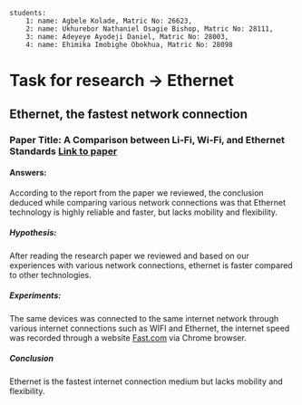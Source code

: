```
students:
    1: name: Agbele Kolade, Matric No: 26623,
    2: name: Ukhurebor Nathaniel Osagie Bishop, Matric No: 28111,
    3: name: Adeyeye Ayodeji Daniel, Matric No: 28003,
    4: name: Ehimika Imobighe Obokhua, Matric No: 28098
```

# Task for research -> Ethernet

## Ethernet, the fastest network connection

### Paper Title: A Comparison between Li-Fi, Wi-Fi, and Ethernet Standards [Link to paper](https://www.ijsr.net/archive/v4i12/NOV151778.pdf)

#### Answers:

According to the report from the paper we reviewed, the conclusion deduced while comparing various network connections was that Ethernet technology is highly reliable and faster, but lacks mobility and flexibility.


##### Hypothesis:

After reading the research paper we reviewed and based on our experiences with various network connections, ethernet is faster compared to other technologies.

##### Experiments:

The same devices was connected to the same internet network through various internet connections such as WIFI and Ethernet, the internet speed was recorded through a website [Fast.com](https://www.fast.com) via Chrome browser.

##### Conclusion

Ethernet is the fastest internet connection medium but lacks mobility and flexibility.
